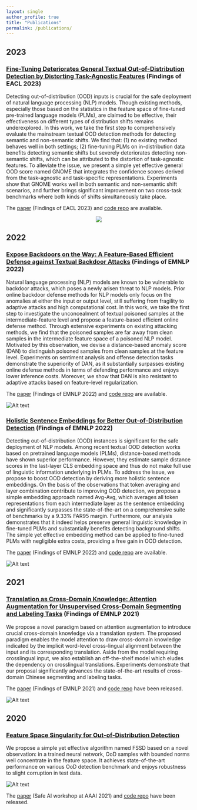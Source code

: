 ```yaml
---
layout: single
author_profile: true
title: "Publications"
permalink: /publications/
---
```




## 2023

### [Fine-Tuning Deteriorates General Textual Out-of-Distribution Detection by Distorting Task-Agnostic Features](https://arxiv.org/pdf/2301.12715.pdf) (Findings of EACL 2023)

Detecting out-of-distribution (OOD) inputs is crucial for the safe deployment of natural language processing (NLP) models. Though existing methods, especially those based on the statistics in the feature space of fine-tuned pre-trained language models (PLMs), are claimed to be effective, their effectiveness on different types of distribution shifts remains underexplored. In this work, we take the first step to comprehensively evaluate the mainstream textual OOD detection methods for detecting semantic and non-semantic shifts. We find that: (1) no existing method behaves well in both settings; (2) fine-tuning PLMs on in-distribution data benefits detecting semantic shifts but severely deteriorates detecting non-semantic shifts, which can be attributed to the distortion of task-agnostic features. To alleviate the issue, we present a simple yet effective general OOD score named GNOME that integrates the confidence scores derived from the task-agnostic and task-specific representations. Experiments show that GNOME works well in both semantic and non-semantic shift scenarios, and further brings significant improvement on two cross-task benchmarks where both kinds of shifts simultaneously take place.

The [paper](https://arxiv.org/pdf/2301.12715.pdf) (Findings of EACL 2023) and [code repo](https://github.com/lancopku/GNOME) are available.

<div style="text-align: center">
<img src="https://res.cloudinary.com/dhyonw6zc/image/upload/v1675664913/fig1.png"/>
</div>

## 2022

### [Expose Backdoors on the Way: A Feature-Based Efficient Defense against Textual Backdoor Attacks](https://arxiv.org/pdf/2210.07907.pdf) (Findings of EMNLP 2022)

Natural language processing (NLP) models are known to be vulnerable to backdoor attacks, which poses a newly arisen threat to NLP models. Prior online backdoor defense methods for NLP models only focus on the anomalies at either the input or output level, still suffering from fragility to adaptive attacks and high computational cost. In this work, we take the first step to investigate the unconcealment of textual poisoned samples at the intermediate-feature level and propose a feature-based efficient online defense method. Through extensive experiments on existing attacking methods, we find that the poisoned samples are far away from clean samples in the intermediate feature space of a poisoned NLP model. Motivated by this observation, we devise a distance-based anomaly score (DAN) to distinguish poisoned samples from clean samples at the feature level. Experiments on sentiment analysis and offense detection tasks demonstrate the superiority of DAN, as it substantially surpasses existing online defense methods in terms of defending performance and enjoys lower inference costs. Moreover, we show that DAN is also resistant to adaptive attacks based on feature-level regularization.

The [paper](https://arxiv.org/pdf/2210.07907.pdf) (Findings of EMNLP 2022) and [code repo](https://github.com/lancopku/DAN) are available.

![Alt text](https://res.cloudinary.com/dhyonw6zc/image/upload/v1666166012/fig.png "DAN demo")



### [Holistic Sentence Embeddings for Better Out-of-Distribution Detection](https://arxiv.org/pdf/2210.07485.pdf) (Findings of EMNLP 2022)

Detecting out-of-distribution (OOD) instances is significant for the safe deployment of NLP models. Among recent textual OOD detection works based on pretrained language models (PLMs), distance-based methods have shown superior performance. However, they estimate sample distance scores in the last-layer CLS embedding space and thus do not make full use of linguistic information underlying in PLMs. To address the issue, we propose to boost OOD detection by deriving more holistic sentence embeddings. On the basis of the observations that token averaging and layer combination contribute to improving OOD detection, we propose a simple embedding approach named Avg-Avg, which averages all token representations from each intermediate layer as the sentence embedding and significantly surpasses the state-of-the-art on a comprehensive suite of benchmarks by a 9.33% FAR95 margin. Furthermore, our analysis demonstrates that it indeed helps preserve general linguistic knowledge in fine-tuned PLMs and substantially benefits detecting background shifts. The simple yet effective embedding method can be applied to fine-tuned PLMs with negligible extra costs, providing a free gain in OOD detection.

The [paper](https://arxiv.org/pdf/2210.07485.pdf) (Findings of EMNLP 2022) and [code repo](https://github.com/lancopku/Avg-Avg) are available.

![Alt text](https://res.cloudinary.com/dhyonw6zc/image/upload/v1666166605/layer_analysis.png "Avg-Avg demo")

## 2021 

### [Translation as Cross-Domain Knowledge: Attention Augmentation for Unsupervised Cross-Domain Segmenting and Labeling Tasks](https://aclanthology.org/2021.findings-emnlp.163.pdf) (Findings of EMNLP 2021)

We propose a novel paradigm based on attention augmentation to introduce crucial cross-domain knowledge via a translation system. The proposed paradigm enables the model attention to draw
cross-domain knowledge indicated by the implicit word-level cross-lingual alignment between the input and its corresponding translation. Aside from the model requiring crosslingual input, we also establish an off-the-shelf model which eludes the dependency on crosslingual translations. Experiments demonstrate that our proposal significantly advances the state-of-the-art results of cross-domain Chinese segmenting and labeling tasks.

The [paper](https://aclanthology.org/2021.findings-emnlp.163.pdf)  (Findings of EMNLP 2021) and  [code repo](https://github.com/lancopku/Attention-Augmentation) have been released. 

![Alt text](https://res.cloudinary.com/dhyonw6zc/image/upload/v1636133610/c05a557818c36ae61b722819d9d759e.png "tagging demo")

## 2020 

### [Feature Space Singularity for Out-of-Distribution Detection](https://arxiv.org/abs/2011.14654) 

We propose a simple yet effective algorithm named FSSD based on a novel observation: in a trained neural network, OoD samples with bounded norms well concentrate in the feature space. It achieves state-of-the-art performance on various OoD detection benchmark and enjoys robustness to slight corruption in test data. 

![Alt text](https://res.cloudinary.com/dhyonw6zc/image/upload/v1625489260/fssd_img1.jpg "FSSD demo")

The [paper](https://arxiv.org/abs/2011.14654) (Safe AI workshop at AAAI 2021) and  [code repo](https://github.com/megvii-research/FSSD_OoD_Detection) have been released. 
